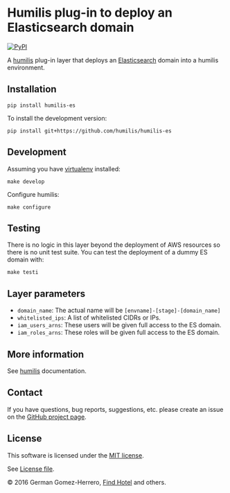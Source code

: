 Humilis plug-in to deploy an Elasticsearch domain
===================================================

[![PyPI](https://img.shields.io/pypi/v/humilis-es.svg?style=flat)](https://pypi.python.org/pypi/humilis-es)

A [humilis][humilis] plug-in layer that deploys an
[Elasticsearch][es] domain into a humilis environment.

[es]: https://aws.amazon.com/elasticsearch-service/
[humilis]: https://github.com/InnovativeTravel/humilis


## Installation

```
pip install humilis-es
```


To install the development version:

```
pip install git+https://github.com/humilis/humilis-es
```


## Development

Assuming you have [virtualenv][venv] installed:

[venv]: https://virtualenv.readthedocs.org/en/latest/

```
make develop
```

Configure humilis:

```
make configure
```


## Testing

There is no logic in this layer beyond the deployment of AWS resources so
there is no unit test suite. You can test the deployment of a dummy ES
domain with:

```
make testi
```


## Layer parameters

* `domain_name`: The actual name will be `[envname]-[stage]-[domain_name]`
* `whitelisted_ips`: A list of whitelisted CIDRs or IPs.
* `iam_users_arns`: These users will be given full access to the ES domain.
* `iam_roles_arns`: These roles will be given full access to the ES domain.


## More information

See [humilis][humilis] documentation.

[humilis]: https://github.com//humilis/blob/master/README.md


## Contact

If you have questions, bug reports, suggestions, etc. please create an issue on
the [GitHub project page][github].

[github]: http://github.com/humilis/humilis-es


## License

This software is licensed under the [MIT license][mit].

[mit]: http://en.wikipedia.org/wiki/MIT_License

See [License file][LICENSE].

[LICENSE]: https://github.com/humilis/humilis-es/blob/master/LICENSE.txt


© 2016 German Gomez-Herrero, [Find Hotel][fh] and others.

[fh]: http://company.findhotel.net
